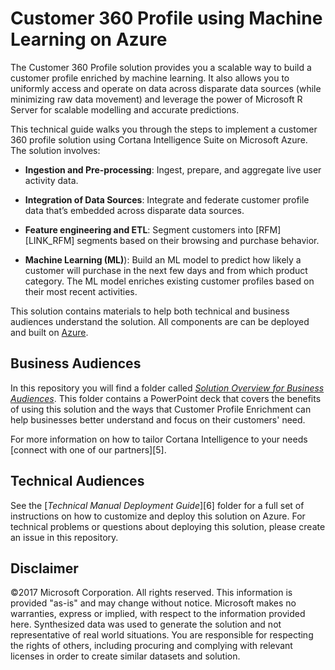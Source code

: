 # Customer 360 Profile using Machine Learning on Azure 
The Customer 360 Profile solution provides you a scalable way to build a customer profile enriched by machine learning. It also allows you to uniformly access and operate on data across disparate data sources (while minimizing raw data movement) and leverage the power of Microsoft R Server for scalable modelling and accurate predictions.

This technical guide walks you through the steps to implement a customer 360 profile solution using Cortana Intelligence Suite on Microsoft Azure. The solution involves:

* **Ingestion and Pre-processing**: Ingest, prepare, and aggregate live user activity data. 

* **Integration of Data Sources**: Integrate and federate customer profile data that’s embedded across disparate data sources. 

* **Feature engineering and ETL**: Segment customers into [RFM][LINK_RFM] segments based on their browsing and purchase behavior. 
 
* **Machine Learning (ML)**):  Build an ML model to predict how likely a customer will purchase in the next few days and from which product category. The ML model enriches existing customer profiles based on their most recent activities.

This solution contains materials to help both technical and business audiences understand the solution. All components are can be deployed and built on [Azure][4]. 

## Business Audiences
In this repository you will find a folder called [*Solution Overview for Business Audiences*][1]. This folder contains a PowerPoint deck that covers the benefits of using this solution and the ways that Customer Profile Enrichment can help businesses better understand and focus on their customers' need.

For more information on how to tailor Cortana Intelligence to your needs [connect with one of our partners][5].

## Technical Audiences
See the [*Technical Manual Deployment Guide*][6] folder for a full set of instructions on how to customize and deploy this solution on Azure. For technical problems or questions about deploying this solution, please create an issue in this repository.

## Disclaimer
©2017 Microsoft Corporation. All rights reserved.  This information is provided "as-is" and may change without notice. Microsoft makes no warranties, express or implied, with respect to the information provided here. Synthesized data was used to generate the solution and not representative of real world situations.  You are responsible for respecting the rights of others, including procuring and complying with relevant licenses in order to create similar datasets and solution.

<!-- Links -->
[1]: ./Solution%20Overview%20for%20Business%20Audiences
[2]: http://aka.ms/CISFindPartner
[3]: ./Technical%20Deployment%20Guide
[4]: https://azure.microsoft.com/en-us/

